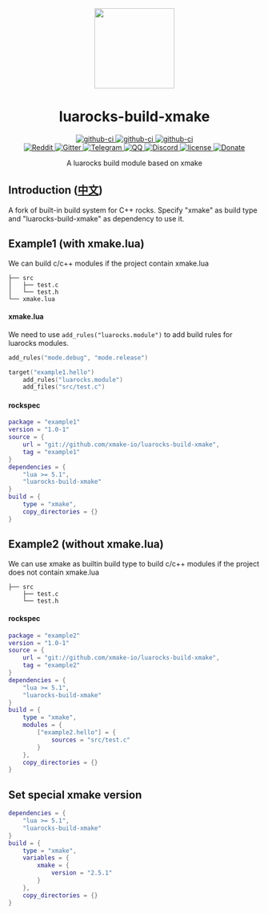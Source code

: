 <div align="center">
  <a href="https://xmake.io">
    <img width="160" heigth="160" src="https://tboox.org/static/img/xmake/logo256c.png">
  </a>

  <h1>luarocks-build-xmake</h1>

  <div>
    <a href="https://github.com/xmake-io/luarocks-build-xmake/actions?query=workflow%3AWindows">
      <img src="https://img.shields.io/github/workflow/status/xmake-io/luarocks-build-xmake/Windows/master.svg?style=flat-square&logo=windows" alt="github-ci" />
    </a>
    <a href="https://github.com/xmake-io/luarocks-build-xmake/actions?query=workflow%3ALinux">
      <img src="https://img.shields.io/github/workflow/status/xmake-io/luarocks-build-xmake/Linux/master.svg?style=flat-square&logo=linux" alt="github-ci" />
    </a>
    <a href="https://github.com/xmake-io/luarocks-build-xmake/actions?query=workflow%3AmacOS">
      <img src="https://img.shields.io/github/workflow/status/xmake-io/luarocks-build-xmake/macOS/master.svg?style=flat-square&logo=apple" alt="github-ci" />
    </a>
  </div>
  <div>
    <a href="https://www.reddit.com/r/xmake-io/">
      <img src="https://img.shields.io/badge/chat-on%20reddit-ff3f34.svg?style=flat-square" alt="Reddit" />
    </a>
    <a href="https://gitter.im/tboox/tboox?utm_source=badge&utm_medium=badge&utm_campaign=pr-badge&utm_content=badge">
      <img src="https://img.shields.io/gitter/room/tboox/tboox.svg?style=flat-square&colorB=96c312" alt="Gitter" />
    </a>
    <a href="https://t.me/tbooxorg">
      <img src="https://img.shields.io/badge/chat-on%20telegram-blue.svg?style=flat-square" alt="Telegram" />
    </a>
    <a href="https://jq.qq.com/?_wv=1027&k=5hpwWFv">
      <img src="https://img.shields.io/badge/chat-on%20QQ-ff69b4.svg?style=flat-square" alt="QQ" />
    </a>
    <a href="https://discord.gg/XXRp26A4Gr">
      <img src="https://img.shields.io/badge/chat-on%20discord-7289da.svg?style=flat-square" alt="Discord" />
    </a>
    <a href="https://github.com/xmake-io/luarocks-build-xmake/blob/master/LICENSE.md">
      <img src="https://img.shields.io/github/license/xmake-io/luarocks-build-xmake.svg?colorB=f48041&style=flat-square" alt="license" />
    </a>
    <a href="http://xmake.io/pages/donation.html#donate">
      <img src="https://img.shields.io/badge/donate-us-orange.svg?style=flat-square" alt="Donate" />
    </a>
  </div>

  <p>A luarocks build module based on xmake</p>
</div>

## Introduction ([中文](/README_zh.md))

A fork of built-in build system for C++ rocks. Specify "xmake" as build type and "luarocks-build-xmake" as dependency to use it.

## Example1 (with xmake.lua)

We can build c/c++ modules if the project contain xmake.lua

```
├── src
│   ├── test.c
│   └── test.h
└── xmake.lua
```

#### xmake.lua

We need to use `add_rules("luarocks.module")` to add build rules for luarocks modules.

```lua
add_rules("mode.debug", "mode.release")

target("example1.hello")
    add_rules("luarocks.module")
    add_files("src/test.c")
```

#### rockspec

```lua
package = "example1"
version = "1.0-1"
source = {
    url = "git://github.com/xmake-io/luarocks-build-xmake",
    tag = "example1"
}
dependencies = {
    "lua >= 5.1",
    "luarocks-build-xmake"
}
build = {
    type = "xmake",
    copy_directories = {}
}
```

## Example2 (without xmake.lua)

We can use xmake as builtin build type to build c/c++ modules if the project does not contain xmake.lua

```
├── src
    ├── test.c
    └── test.h
```

#### rockspec

```lua
package = "example2"
version = "1.0-1"
source = {
    url = "git://github.com/xmake-io/luarocks-build-xmake",
    tag = "example2"
}
dependencies = {
    "lua >= 5.1",
    "luarocks-build-xmake"
}
build = {
    type = "xmake",
    modules = {
        ["example2.hello"] = {
            sources = "src/test.c"
        }
    },
    copy_directories = {}
}
```

## Set special xmake version

```lua
dependencies = {
    "lua >= 5.1",
    "luarocks-build-xmake"
}
build = {
    type = "xmake",
    variables = {
        xmake = {
            version = "2.5.1"
        }
    },
    copy_directories = {}
}
```
